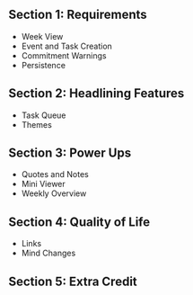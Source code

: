 ## Section 1: Requirements
- Week View
- Event and Task Creation
- Commitment Warnings
- Persistence

## Section 2: Headlining Features
- Task Queue
- Themes

## Section 3: Power Ups
- Quotes and Notes
- Mini Viewer
- Weekly Overview

## Section 4: Quality of Life
- Links
- Mind Changes

## Section 5: Extra Credit
